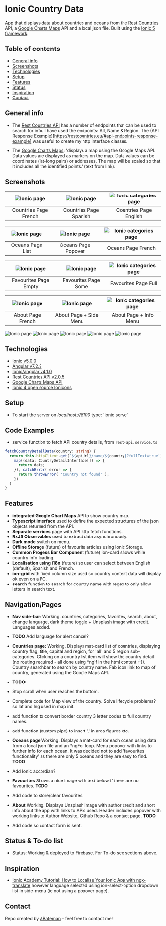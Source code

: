 # Ionic Country Data

App that displays data about countries and oceans from the [Rest Countries](https://restcountries.eu/) API, a [Google Charts Maps](https://developers.google.com/chart/interactive/docs/gallery/map) API and a local json file. Built using the [Ionic 5 framework](https://ionicframework.com/docs).

## Table of contents

* [General info](#general-info)
* [Screenshots](#screenshots)
* [Technologies](#technologies)
* [Setup](#setup)
* [Features](#features)
* [Status](#status)
* [Inspiration](#inspiration)
* [Contact](#contact)

## General info

* The [Rest Countries API](https://restcountries.eu/) has a number of endpoints that can be used to search for info. I have used the endpoints: All, Name & Region. The (API Response Example)[https://restcountries.eu/#api-endpoints-response-example] was useful to create my http interface classes.

* The [Google Charts Maps](https://developers.google.com/chart/interactive/docs/gallery/map): 'displays a map using the Google Maps API. Data values are displayed as markers on the map. Data values can be coordinates (lat-long pairs) or addresses. The map will be scaled so that it includes all the identified points.' (text from link).

## Screenshots

| ![Ionic page](./img/Countries1.png) | ![Ionic page](./img/Countries2.png) | ![Ionic categories page](./img/Countries3.png) |
|:---:|:---:|:---:|
| Countries Page French | Countries Page Spanish | Countries Page English |

| ![Ionic page](./img/oceans1.png) | ![Ionic page](./img/oceans2.png) | ![Ionic categories page](./img/oceans3.png) |
|:---:|:---:|:---:|
| Oceans Page List | Oceans Page Popover| Oceans Page French |

| ![Ionic page](./img/favourites1.png) | ![Ionic page](./img/favourites2.png) | ![Ionic categories page](./img/favourites3.png) |
|:---:|:---:|:---:|
| Favourites Page Empty | Favourites Page Some | Favourites Page Full |

| ![Ionic page](./img/about1.png) | ![Ionic page](./img/about2.png) | ![Ionic categories page](./img/about3.png) |
|:---:|:---:|:---:|
| About Page French | About Page + Side Menu | About Page + Info Menu |

![Ionic page](./img/country-list.png)
![Ionic page](./img/country-detail.png)
![Ionic page](./img/ocean-list.png)
![Ionic page](./img/ocean-list-popover.png)
![Ionic page](./img/about.png)

## Technologies

* [Ionic v5.0.0](https://ionicframework.com/)
* [Angular v7.2.2](https://angular.io/)
* [Ionic/angular v4.1.0](https://www.npmjs.com/package/@ionic/angular)
* [Rest Countries API v2.0.5](https://restcountries.eu/)
* [Google Charts Maps API](https://developers.google.com/chart/interactive/docs/gallery/map)
* [Ionic 4 open source Ionicons](https://ionicons.com/)

## Setup

* To start the server on _localhost://8100_ type: 'ionic serve'

## Code Examples

* service function to fetch API country details, from `rest-api.service.ts`

```typescript
fetchCountryDetailData(country: string) {
  return this.httpClient.get(`${apiUrl}/name/${country}?fullText=true`).pipe(
    map((data: CountryDetailInterface[]) => {
      return data;
    }), catchError( error => {
      return throwError( 'Country not found' );
    })  
  )
}
```

## Features

* **integrated Google Chart Maps** API to show country map.
* **Typescript interface** used to define the expected structures of the json objects returned from the API.
* **Separate services** page with API http fetch functions.
* **RxJS Observables** used to extract data asynchronously.
* **Dark mode** switch on menu.
* **Offline Storage**  (future) of favourite articles using Ionic Storage.
* **Common Progess Bar Component**  (future) ion-card shows while country info loading.
* **Localisation using i18n**  (future) so user can select between English (default), Spanish and French.
* **ion-grid** with fixed column size used so country content data will display ok even on a PC.
* **search** function to search for country name with regex to only allow letters in search text.

## Navigation/Pages

* **Nav side-bar:** Working. countries, categories, favorites, search, about, change language, dark theme toggle + Unsplash image with credit. Languages added.
* **TODO** Add language for alert cancel?

* **Countries page:** Working. Displays mat-card list of countries, displaying country flag, title, capital and region, for 'all' and 5 region sub-categories. Clicking on a country list item will show the country detail (no routing required - all done using *ngIf in the html content :-)). Country searchbar to search by country name. Fab icon link to map of country, generated using the Google Maps API.
* **TODO:** 
* Stop scroll when user reaches the bottom. 
* Complete code for Map view of the country. Solve lifecycle problems? so lat and lng used in map init.
* add function to convert border country 3 letter codes to full country names.
* add function (custom pipe) to insert ',' in area figures etc.

* **Oceans page** Working. Displays a mat-card for each ocean using data from a local json file and an *ngFor loop. Menu popover with links to further info for each ocean. It was decided not to add 'favourites functionality' as there are only 5 oceans and they are easy to find.
**TODO**
* Add Ionic accordian?

* **Favourites** Shows a nice image with text below if there are no favourites. 
**TODO**
* Add code to store/clear favourites.

* **About** Working. Displays Unsplash image with author credit and short info about the app with links to APIs used. Header includes popover with working links to Author Website, Github Repo & a contact page. 
**TODO**
* Add code so contact form is sent.

## Status & To-do list

* Status: Working & deployed to Firebase. For To-do see sections above.

## Inspiration

* [Ionic Academy Tutorial: How to Localise Your Ionic App with ngx-translate](https://ionicacademy.com/localise-ionic-ngx-translate/) however language selected using ion-select-option dropdown list in side-menu (ie not using a popover page).

## Contact

Repo created by [ABateman](https://www.andrewbateman.org) - feel free to contact me!
